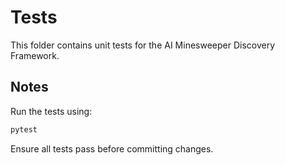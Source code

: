 # Tests

This folder contains unit tests for the AI Minesweeper Discovery Framework.

## Notes
Run the tests using:
```bash
pytest
```

Ensure all tests pass before committing changes.
